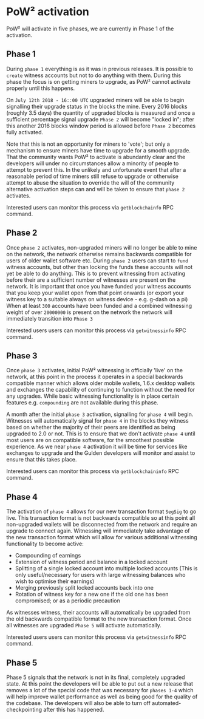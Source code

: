 PoW² activation
======
PoW² will activate in five phases, we are currently in Phase 1 of the activation.


Phase 1
-----
During `phase 1` everything is as it was in previous releases. It is possible to `create` witness accounts but not to do anything with them.
During this phase the focus is on getting miners to upgrade, as PoW² cannot activate properly until this happens.

On `July 12th 2018 - 16::00 UTC` upgraded miners will be able to begin signalling their upgrade status in the blocks the mine.
Every 2016 blocks (roughly 3.5 days) the quantity of upgraded blocks is measured and once a sufficient percentage signal upgrade `Phase 2` will become "locked in"; after this another 2016 blocks window period is allowed before `Phase 2` becomes fully activated.

Note that this is not an opportunity for miners to 'vote'; but only a mechanism to ensure miners have time to upgrade for a smooth upgrade. That the community wants PoW² to activate is abundantly clear and the developers will under no circumstances allow a minority of people to attempt to prevent this. In the unlikely and unfortunate event that after a reasonable period of time miners still refuse to upgrade or otherwise attempt to abuse the situation to override the will of the community alternative activation steps can and will be taken to ensure that `phase 2` activates.

Interested users can monitor this process via `getblockchainfo` RPC command.


Phase 2
-----
Once `phase 2` activates, non-upgraded miners will no longer be able to mine on the network, the network otherwise remains backwards compatible for users of older wallet software etc.
During `phase 2` users can start to `fund` witness accounts, but other than locking the funds these accounts will not yet be able to do anything. This is to prevent witnessing from activating before their are a sufficient number of witnesses are present on the network.
It is important that once you have funded your witness accounts that you keep your wallet open from that point onwards (or export your witness key to a suitable always on witness device - e.g. g-dash on a pi)
When at least `300` accounts have been funded and a combined witnessing weight of over `20000000` is present on the network the network will immediately transition into `Phase 3`

Interested users users can monitor this process via `getwitnessinfo` RPC command.


Phase 3
-----
Once `phase 3` activates, initial PoW² witnessing is officially 'live' on the network, at this point in the process it operates in a special backwards compatible manner which allows older mobile wallets, 1.6.x desktop wallets and exchanges the capability of continuing to function without the need for any upgrades.
While basic witnessing functionality is in place certain features e.g. `compounding` are not available during this phase.

A month after the initial `phase 3` activation, signalling for `phase 4` will begin. Witnesses will automatically signal for `phase 4` in the blocks they witness based on whether the majority of their peers are identified as being upgraded to 2.0 or not.
This is to ensure that we don't activate `phase 4` until most users are on compatible software, for the smoothest possible experience.
As we near `phase 4` activation it will be time for services like exchanges to upgrade and the Gulden developers will monitor and assist to ensure that this takes place.

Interested users can monitor this process via `getblockchaininfo` RPC command.


Phase 4
-----
The activation of `phase 4` allows for our new transaction format `SegSig` to go live. This transaction format is not backwards compatible so at this point all non-upgraded wallets will be disconnected from the network and require an upgrade to connect again.
Witnessing will immediately take advantage of the new transaction format which will allow for various additional witnessing functionality to become active:
* Compounding of earnings
* Extension of witness period and balance in a locked account
* Splitting of a single locked account into multiple locked accounts (This is only useful/necessary for users with large witnessing balances who wish to optimise their earnings)
* Merging previously split locked accounts back into one
* Rotation of witness key for a new one if the old one has been compromised; or as a periodic precaution

As witnesses witness, their accounts will automatically be upgraded from the old backwards compatible format to the new transaction format.
Once all witnesses are upgraded `Phase 5` will activate automatically.

Interested users users can monitor this process via `getwitnessinfo` RPC command.


Phase 5
-----
Phase 5 signals that the network is not in its final, completely upgraded state.
At this point the developers will be able to put out a new release that removes a lot of the special code that was necessary for `phases 1-4` which will help improve wallet performance as well as being good for the quality of the codebase.
The developers will also be able to turn off automated-checkpointing after this has happened.
